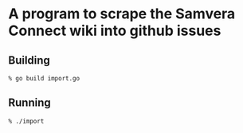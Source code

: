 # A program to scrape the Samvera Connect wiki into github issues

## Building

```
% go build import.go
```

## Running

```
% ./import
```
